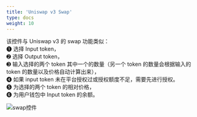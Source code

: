 ```yaml
---
title: 'Uniswap v3 Swap'
type: docs
weight: 10
---
```


该控件与 Uniswap v3 的 swap 功能类似：  
➊ 选择 Input token，  
➋ 选择 Output token，  
➌ 输入选择的两个 token 其中一个的数量（另一个 token 的数量会根据输入的 token 的数量以及价格自动计算出来），  
➍ 如果 input token 未在平台授权过或授权额度不足，需要先进行授权。  
➎ 为选择的两个 token 的相对价格，  
➏ 为用户钱包中 Input token 的余额。

![swap控件](/img/swap.png)

